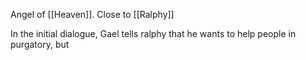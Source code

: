 Angel of [[Heaven]]. Close to [[Ralphy]]

In the initial dialogue, Gael tells ralphy that he wants to help people in purgatory, but 